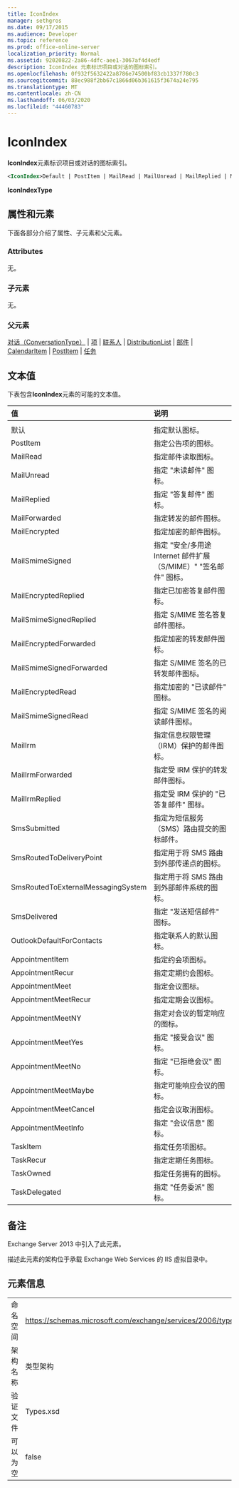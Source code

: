```yaml
---
title: IconIndex
manager: sethgros
ms.date: 09/17/2015
ms.audience: Developer
ms.topic: reference
ms.prod: office-online-server
localization_priority: Normal
ms.assetid: 92020822-2a86-4dfc-aee1-3067af4d4edf
description: IconIndex 元素标识项目或对话的图标索引。
ms.openlocfilehash: 0f932f5632422a8786e74500bf83cb1337f780c3
ms.sourcegitcommit: 88ec988f2bb67c1866d06b361615f3674a24e795
ms.translationtype: MT
ms.contentlocale: zh-CN
ms.lasthandoff: 06/03/2020
ms.locfileid: "44460783"
---
```

# <a name="iconindex"></a>IconIndex

**IconIndex**元素标识项目或对话的图标索引。 
  
```XML
<IconIndex>Default | PostItem | MailRead | MailUnread | MailReplied | MailForwarded | MailEncrypted | MailSmimeSigned | MailEncrytedReplied | MailSmimeSignedReplied | MailEncryptedForwarded | MailSmimeSignedForwarded | MailEncryptedRead | MailSmimeSignedRead | MailIrm | MailIrmForwarded | MailIrmReplied | SmsSubmitted | SmsRoutedToDeliveryPoint | SmsRoutedToExternalMessagingSystem | SmsDelivered | OutlookDefaultForContacts | AppointmentItem | AppointmentRecur | AppointmentMeet | AppointmentMeetRecur | AppointmentMeetNY | AppointmentMeetYes | AppointmentMeetNo | AppointmentMeetMaybe | AppointmentMeetCancel | AppointmentMeetInfo | TaskItem | TaskRecur | TaskOwned | TaskDelegated</IconIndex>
```

 **IconIndexType**
## <a name="attributes-and-elements"></a>属性和元素

下面各部分介绍了属性、子元素和父元素。
  
### <a name="attributes"></a>Attributes

无。
  
### <a name="child-elements"></a>子元素

无。
  
### <a name="parent-elements"></a>父元素

[对话（ConversationType）](conversation-conversationtype.md)  | [项](item.md)  | [联系人](contact.md)  | [DistributionList](distributionlist.md)  | [邮件](message-ex15websvcsotherref.md)  | [CalendarItem](calendaritem.md)  | [PostItem](postitem.md)  | [任务](task.md)
  
## <a name="text-value"></a>文本值

下表包含**IconIndex**元素的可能的文本值。 
  
|**值**|**说明**|
|:-----|:-----|
|||
|默认  <br/> |指定默认图标。  <br/> |
|PostItem  <br/> |指定公告项的图标。  <br/> |
|MailRead  <br/> |指定邮件读取图标。  <br/> |
|MailUnread  <br/> |指定 "未读邮件" 图标。  <br/> |
|MailReplied  <br/> |指定 "答复邮件" 图标。  <br/> |
|MailForwarded  <br/> |指定转发的邮件图标。  <br/> |
|MailEncrypted  <br/> |指定加密的邮件图标。  <br/> |
|MailSmimeSigned  <br/> |指定 "安全/多用途 Internet 邮件扩展（S/MIME）" "签名邮件" 图标。  <br/> |
|MailEncryptedReplied  <br/> |指定已加密答复邮件图标。  <br/> |
|MailSmimeSignedReplied  <br/> |指定 S/MIME 签名答复邮件图标。  <br/> |
|MailEncryptedForwarded  <br/> |指定加密的转发邮件图标。  <br/> |
|MailSmimeSignedForwarded  <br/> |指定 S/MIME 签名的已转发邮件图标。  <br/> |
|MailEncryptedRead  <br/> |指定加密的 "已读邮件" 图标。  <br/> |
|MailSmimeSignedRead  <br/> |指定 S/MIME 签名的阅读邮件图标。  <br/> |
|MailIrm  <br/> |指定信息权限管理（IRM）保护的邮件图标。  <br/> |
|MailIrmForwarded  <br/> |指定受 IRM 保护的转发邮件图标。  <br/> |
|MailIrmReplied  <br/> |指定受 IRM 保护的 "已答复邮件" 图标。  <br/> |
|SmsSubmitted  <br/> |指定为短信服务（SMS）路由提交的图标邮件。  <br/> |
|SmsRoutedToDeliveryPoint  <br/> |指定用于将 SMS 路由到外部传递点的图标。  <br/> |
|SmsRoutedToExternalMessagingSystem  <br/> |指定用于将 SMS 路由到外部邮件系统的图标。  <br/> |
|SmsDelivered  <br/> |指定 "发送短信邮件" 图标。  <br/> |
|OutlookDefaultForContacts  <br/> |指定联系人的默认图标。  <br/> |
|AppointmentItem  <br/> |指定约会项图标。  <br/> |
|AppointmentRecur  <br/> |指定定期约会图标。  <br/> |
|AppointmentMeet  <br/> |指定会议图标。  <br/> |
|AppointmentMeetRecur  <br/> |指定定期会议图标。  <br/> |
|AppointmentMeetNY  <br/> |指定对会议的暂定响应的图标。  <br/> |
|AppointmentMeetYes  <br/> |指定 "接受会议" 图标。  <br/> |
|AppointmentMeetNo  <br/> |指定 "已拒绝会议" 图标。  <br/> |
|AppointmentMeetMaybe  <br/> |指定可能响应会议的图标。  <br/> |
|AppointmentMeetCancel  <br/> |指定会议取消图标。  <br/> |
|AppointmentMeetInfo  <br/> |指定 "会议信息" 图标。  <br/> |
|TaskItem  <br/> |指定任务项图标。  <br/> |
|TaskRecur  <br/> |指定定期任务图标。  <br/> |
|TaskOwned  <br/> |指定任务拥有的图标。  <br/> |
|TaskDelegated  <br/> |指定 "任务委派" 图标。  <br/> |
   
## <a name="remarks"></a>备注

Exchange Server 2013 中引入了此元素。
  
描述此元素的架构位于承载 Exchange Web Services 的 IIS 虚拟目录中。
  
## <a name="element-information"></a>元素信息

|||
|:-----|:-----|
|命名空间  <br/> |https://schemas.microsoft.com/exchange/services/2006/types  <br/> |
|架构名称  <br/> |类型架构  <br/> |
|验证文件  <br/> |Types.xsd  <br/> |
|可以为空  <br/> |false  <br/> |
   

